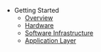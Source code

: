 - Getting Started
  - [Overview](README.md "Unique On-Premise Cluster - Overview")
  - [Hardware](hardware.md "Unique On-Premise Cluster - Hardware")
  - [Software Infrastructure](software-infrastructure.md "Unique On-Premise Cluster - Software Infrastructure")
  - [Application Layer](application-layer.md "Unique On-Premise Cluster - Application Layer")
